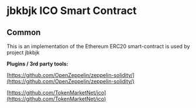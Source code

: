 # jbkbjk ICO Smart Contract

## Common

This is an implementation of the Ethereum ERC20 smart-contract is used by project jbkbjk

<b>Plugins / 3rd party tools:</b>

[https://github.com/OpenZeppelin/zeppelin-solidity/](https://github.com/OpenZeppelin/zeppelin-solidity/)

[https://github.com/TokenMarketNet/ico](https://github.com/TokenMarketNet/ico)